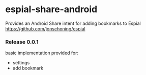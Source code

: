 # espial-share-android
Provides an Android Share intent for adding bookmarks to Espial https://github.com/jonschoning/espial

### Release 0.0.1

basic implementation provided for:
  - settings
  - add bookmark
